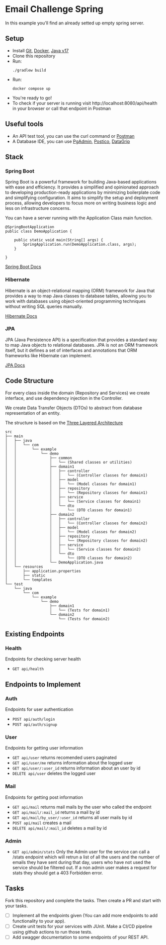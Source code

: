 # Email Challenge Spring

In this example you'll find an already setted up empty spring server.

## Setup

- Install [Git](https://git-scm.com/), [Docker](https://www.docker.com/), [Java v17](https://www.oracle.com/java/technologies/javase/jdk17-archive-downloads.html)
- Clone this repository
- Run:
  ```
  ./gradlew build
  ```
- Run:
  ```
  docker compose up
  ```
- You're ready to go!
- To check if your server is running visit http://localhost:8080/api/health in your browser or call that endpoint in Postman

## Useful tools

- An API test tool, you can use the curl command or [Postman](https://www.postman.com/)
- A Database IDE, you can use [PgAdmin](https://www.pgadmin.org/), [Postico](https://eggerapps.at/postico2/), [DataGrip](https://www.jetbrains.com/datagrip/)

## Stack

### Spring Boot

Spring Boot is a powerful framework for building Java-based applications with ease and efficiency. It provides a simplified and opinionated approach to developing production-ready applications by minimizing boilerplate code and simplifying configuration. It aims to simplify the setup and deployment process, allowing developers to focus more on writing business logic and less on infrastructure concerns.

You can have a server running with the Application Class main function.

```
@SpringBootApplication
public class DemoApplication {

	public static void main(String[] args) {
		SpringApplication.run(DemoApplication.class, args);
	}

}
```

[Spring Boot Docs](https://docs.spring.io/spring-boot/docs/current/reference/htmlsingle/#web)

### Hibernate

Hibernate is an object-relational mapping (ORM) framework for Java that provides a way to map Java classes to database tables, allowing you to work with databases using object-oriented programming techniques without writing SQL queries manually.

[Hibernate Docs](https://hibernate.org/orm/documentation/6.2/)

### JPA
JPA (Java Persistence API) is a specification that provides a standard way to map Java objects to relational databases. JPA is not an ORM framework itself, but it defines a set of interfaces and annotations that ORM frameworks like Hibernate can implement.

[JPA Docs](https://jpa-buddy.com/documentation/spring-data/)

## Code Structure

For every class inside the domain (Repository and Services) we create interface, and use dependency injection in the Controller.

We create Data Transfer Objects (DTOs) to abstract from database representation of an entity.

The structure is based on the [Three Layered Architecture](https://dev.to/blindkai/backend-layered-architecture-514h)

```
src
├── main
│   ├── java
│   │   └── com
│   │       └── example
│   │           └── demo
│   │               ├── common
│   │               │   └── (Shared classes or utilities)
│   │               ├── domain1
│   │               │   ├── controller
│   │               │   │   └── (Controller classes for domain1)
│   │               │   ├── model
│   │               │   │   └── (Model classes for domain1)
│   │               │   ├── repository
│   │               │   │   └── (Repository classes for domain1)
│   │               │   ├── service
│   │               │   │   └── (Service classes for domain1)
│   │               │   └── dto
│   │               │       └── (DTO classes for domain1)
│   │               ├── domain2
│   │               │   ├── controller
│   │               │   │   └── (Controller classes for domain2)
│   │               │   ├── model
│   │               │   │   └── (Model classes for domain2)
│   │               │   ├── repository
│   │               │   │   └── (Repository classes for domain2)
│   │               │   ├── service
│   │               │   │   └── (Service classes for domain2)
│   │               │   └── dto
│   │               │       └── (DTO classes for domain2)
│   │               └── DemoApplication.java
│   └── resources
│       ├── application.properties
│       ├── static
│       └── templates
└── test
    └── java
        └── com
            └── example
                └── demo
                    ├── domain1
                    │   └── (Tests for domain1)
                    └── domain2
                        └── (Tests for domain2)

```

## Existing Endpoints

### Health

Endpoints for checking server health

- `GET api/health`

## Endpoints to Implement

### Auth

Endpoints for user authentication

- `POST api/auth/login`
- `POST api/auth/signup`

### User

Endpoints for getting user information

- `GET api/user` returns recomended users paginated
- `GET api/user/me` returns information about the logged user
- `GET api/user/:user_id` returns information about an user by id
- `DELETE api/user` deletes the logged user

### Mail

Endpoints for getting post information

- `GET api/mail` returns mail mails by the user who called the endpoint
- `GET api/mail/:mail_id` returns a mail by id
- `GET api/mail/by_user/:user_id` returns all user mails by id
- `POST api/mail` creates a mail
- `DELETE api/mail/:mail_id` deletes a mail by id

### Admin

- `GET api/admin/stats` Only the Admin user for the service can call a /stats endpoint which will retrun a list of all the users and the number of emails they have sent during that day, users who have not used the service should be filtered out. If a non admin user makes a request for stats they should get a 403 Forbidden error.

## Tasks

Fork this repository and complete the tasks. Then create a PR and start with your tasks.

- [ ] Implement all the endpoints given (You can add more endpoints to add functionality to your app).
- [ ] Create unit tests for your services with JUnit. Make a CI/CD pipeline using github actions to run those tests.
- [ ] Add swagger documentation to some endpoints of your REST API.
